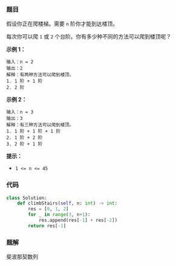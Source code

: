 ### 题目

假设你正在爬楼梯。需要 `n` 阶你才能到达楼顶。

每次你可以爬 `1` 或 `2` 个台阶。你有多少种不同的方法可以爬到楼顶呢？

**示例 1：**

```
输入：n = 2
输出：2
解释：有两种方法可以爬到楼顶。
1. 1 阶 + 1 阶
2. 2 阶
```

**示例 2：**

```
输入：n = 3
输出：3
解释：有三种方法可以爬到楼顶。
1. 1 阶 + 1 阶 + 1 阶
2. 1 阶 + 2 阶
3. 2 阶 + 1 阶
``` 

**提示：**

- `1 <= n <= 45`

### 代码

```python
class Solution:
    def climbStairs(self, n: int) -> int:
        res = [0, 1, 2]
        for _ in range(3, n+1):
            res.append(res[-1] + res[-2])
        return res[-1]
```


### 题解

斐波那契数列